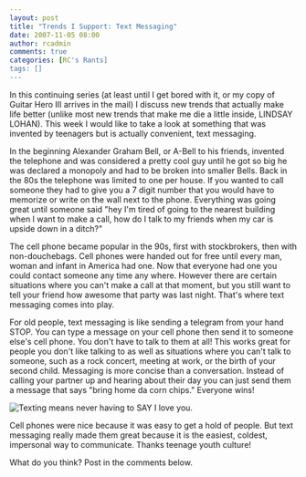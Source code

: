 ```yaml
---
layout: post
title: "Trends I Support: Text Messaging"
date: 2007-11-05 08:00
author: rcadmin
comments: true
categories: [RC's Rants]
tags: []
---
```

In this continuing series (at least until I get bored with it, or my copy of Guitar Hero III arrives in the mail) I discuss new trends that actually make life better (unlike most new trends that make me die a little inside, LINDSAY LOHAN). This week I would like to take a look at something that was invented by teenagers but is actually convenient, text messaging.

In the beginning Alexander Graham Bell, or A-Bell to his friends, invented the telephone and was considered a pretty cool guy until he got so big he was declared a monopoly and had to be broken into smaller Bells. Back in the 80s the telephone was limited to one per house. If you wanted to call someone they had to give you a 7 digit number that you would have to memorize or write on the wall next to the phone.  Everything was going great until someone said "hey I'm tired of going to the nearest building when I want to make a call, how do I talk to my friends when my car is upside down in a ditch?" 

The cell phone became popular in the 90s, first with stockbrokers, then with non-douchebags. Cell phones were handed out for free until every man, woman and infant in America had one. Now that everyone had one you could contact someone any time any where. However there are certain situations where you can't make a call at that moment, but you still want to tell your friend how awesome that party was last night. That's where text messaging comes into play. 

For old people, text messaging is like sending a telegram from your hand STOP. You can type a message on your cell phone then send it to someone else's cell phone. You don't have to talk to them at all! This works great for people you don't like talking to as well as situations where you can't talk to someone, such as a rock concert, meeting at work, or the birth of your second child. Messaging is more concise than a conversation. Instead of calling your partner up and hearing about their day you can just send them a message that says "bring home da corn chips." Everyone wins! 

<img src='http://bitsmack.com/wp/wp-content/uploads/2007/11/texting.jpg' title='Texting means never having to SAY I love you.' />

Cell phones were nice because it was easy to get a hold of people. But text messaging really made them great because it is the easiest, coldest, impersonal way to communicate. Thanks teenage youth culture!

What do you think? Post in the comments below.
